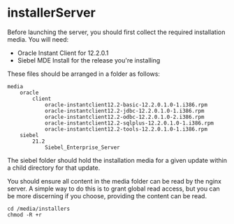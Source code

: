 # installerServer

Before launching the server, you should first collect the required installation media. You will need:

* Oracle Instant Client for 12.2.0.1
* Siebel MDE Install for the release you're installing

These files should be arranged in a folder as follows:

```
media
    oracle
        client
            oracle-instantclient12.2-basic-12.2.0.1.0-1.i386.rpm
            oracle-instantclient12.2-jdbc-12.2.0.1.0-1.i386.rpm
            oracle-instantclient12.2-odbc-12.2.0.1.0-2.i386.rpm
            oracle-instantclient12.2-sqlplus-12.2.0.1.0-1.i386.rpm
            oracle-instantclient12.2-tools-12.2.0.1.0-1.i386.rpm
    siebel
        21.2
            Siebel_Enterprise_Server
```

The siebel folder should hold the installation media for a given update within a child directory for that update.

You should ensure all content in the media folder can be read by the nginx server. A simple way to do this is to grant global read access, but you can be more discerning if you choose, providing the content can be read.

```
cd /media/installers
chmod -R +r
```